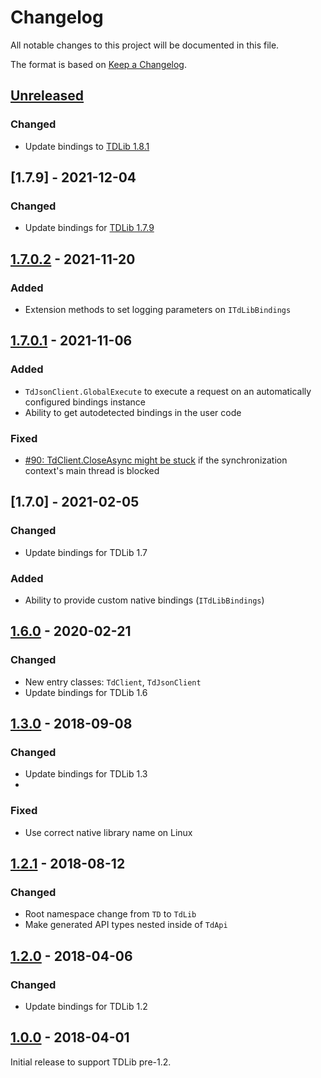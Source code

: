 ﻿Changelog
=========

All notable changes to this project will be documented in this file.

The format is based on [Keep a Changelog](https://keepachangelog.com/en/1.0.0/).

## [Unreleased]
### Changed
- Update bindings to [TDLib 1.8.1](https://github.com/tdlib/td/tree/1e1ab5d1b0e4811e6d9e1584a82da08448d0cada)

## [1.7.9] - 2021-12-04
### Changed
- Update bindings for [TDLib 1.7.9](https://github.com/tdlib/td/tree/8d7bda00a535d1eda684c3c8802e85d69c89a14a)

## [1.7.0.2] - 2021-11-20
### Added
- Extension methods to set logging parameters on `ITdLibBindings`

## [1.7.0.1] - 2021-11-06
### Added
- `TdJsonClient.GlobalExecute` to execute a request on an automatically configured bindings instance
- Ability to get autodetected bindings in the user code

### Fixed
- [#90: TdClient.CloseAsync might be stuck](https://github.com/egramtel/tdsharp/issues/90) if the synchronization context's main thread is blocked

## [1.7.0] - 2021-02-05
### Changed
- Update bindings for TDLib 1.7

### Added
- Ability to provide custom native bindings (`ITdLibBindings`)

## [1.6.0] - 2020-02-21
### Changed
- New entry classes: `TdClient`, `TdJsonClient`
- Update bindings for TDLib 1.6

## [1.3.0] - 2018-09-08
### Changed
- Update bindings for TDLib 1.3
-
### Fixed
- Use correct native library name on Linux

## [1.2.1] - 2018-08-12
### Changed
- Root namespace change from `TD` to `TdLib`
- Make generated API types nested inside of `TdApi`

## [1.2.0] - 2018-04-06
### Changed
- Update bindings for TDLib 1.2

## [1.0.0] - 2018-04-01

Initial release to support TDLib pre-1.2.

[1.0.0]: https://github.com/egramtel/tdsharp/releases/tag/v1.0.0
[1.2.0]: https://github.com/egramtel/tdsharp/compare/v1.0.0...v1.2.0
[1.2.1]: https://github.com/egramtel/tdsharp/compare/v1.2.0...v1.2.1
[1.3.0]: https://github.com/egramtel/tdsharp/compare/v1.2.1...v1.3.0
[1.6.0]: https://github.com/egramtel/tdsharp/compare/v1.3.0...v1.6.0
[1.7.0.1]: https://github.com/egramtel/tdsharp/compare/v1.7.0...v1.7.0.1
[1.7.0.2]: https://github.com/egramtel/tdsharp/compare/v1.7.0.1...v1.7.0.2
[Unreleased]: https://github.com/egramtel/tdsharp/compare/v1.7.9...HEAD
